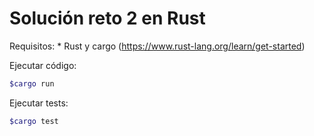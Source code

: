 # Solución reto 2 en Rust

Requisitos:
    * Rust y cargo (https://www.rust-lang.org/learn/get-started)

Ejecutar código:

```bash
$cargo run
```

Ejecutar tests:

```bash
$cargo test
```
